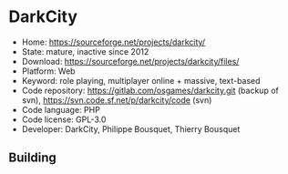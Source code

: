 # DarkCity

- Home: https://sourceforge.net/projects/darkcity/
- State: mature, inactive since 2012
- Download: https://sourceforge.net/projects/darkcity/files/
- Platform: Web
- Keyword: role playing, multiplayer online + massive, text-based
- Code repository: https://gitlab.com/osgames/darkcity.git (backup of svn), https://svn.code.sf.net/p/darkcity/code (svn)
- Code language: PHP
- Code license: GPL-3.0
- Developer: DarkCity, Philippe Bousquet, Thierry Bousquet

## Building
